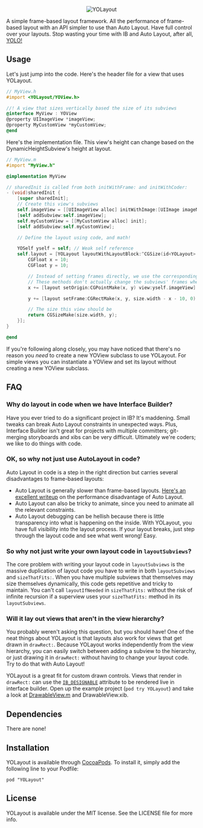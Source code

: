 <p align="center" >
  <img src="https://raw.github.com/YOLayout/YOLayout/assets/Logo.png" alt="YOLayout" title="YOLayout">
</p>

A simple frame-based layout framework. All the performance of frame-based layout with an API simpler to use than Auto Layout. Have full control over your layouts. Stop wasting your time with IB and Auto Layout, after all, [YOLO!](http://en.wikipedia.org/wiki/YOLO_%28motto%29)

## Usage

Let's just jump into the code. Here's the header file for a view that uses YOLayout.

```Objective-C
// MyView.h
#import <YOLayout/YOView.h>

//! A view that sizes vertically based the size of its subviews
@interface MyView : YOView
@property UIImageView *imageView;
@property MyCustomView *myCustomView;
@end
```

Here's the implementation file. This view's height can change based on the DynamicHeightSubview's height at layout.
```Objective-C
// MyView.m
#import "MyView.h"

@implementation MyView

// sharedInit is called from both initWithFrame: and initWithCoder:
- (void)sharedInit {
    [super sharedInit];
    // Create this view's subviews
    self.imageView = [[UIImageView alloc] initWithImage:[UIImage imageNamed:@"MyImage.png"]];
    [self addSubview:self.imageView];
    self.myCustomView = [[MyCustomView alloc] init];
    [self addSubview:self.myCustomView];

    // Define the layout using code, and math!

    YOSelf yself = self; // Weak self reference
    self.layout = [YOLayout layoutWithLayoutBlock:^CGSize(id<YOLayout> layout, CGSize size) {
        CGFloat x = 10;
        CGFloat y = 10;

        // Instead of setting frames directly, we use the corresponding layout methods.
        // These methods don't actually change the subviews' frames when the view is just sizing.
        x += [layout setOrigin:CGPointMake(x, y) view:yself.imageView].size.width + 10;

        y += [layout setFrame:CGRectMake(x, y, size.width - x - 10, 0) view:yself.myCustomView sizeToFit:YES].size.height;

        // The size this view should be
        return CGSizeMake(size.width, y);
    }];
}

@end
```

If you're following along closely, you may have noticed that there's no reason you _need_ to create a new YOView subclass to use YOLayout. For simple views you can instantiate a YOView and set its layout without creating a new YOView subclass.

## FAQ

### Why do layout in code when we have Interface Builder?

Have you ever tried to do a significant project in IB? It's maddening. Small tweaks can break Auto Layout constraints in unexpected ways. Plus, Interface Builder isn't great for projects with multiple committers; git-merging storyboards and xibs can be very difficult. Ultimately we're coders; we like to do things with code.

### OK, so why not just use AutoLayout in code?

Auto Layout in code is a step in the right direction but carries several disadvantages to frame-based layouts:

* Auto Layout is generally slower than frame-based layouts. [Here's an excellent writeup](http://pilky.me/36/) on the performance disadvantage of Auto Layout.
* Auto Layout can also be tricky to animate, since you need to animate all the relevant constraints.
* Auto Layout debugging can be hellish because there is little transparency into what is happening on the inside. With YOLayout, you have full visibility into the layout process. If your layout breaks, just step through the layout code and see what went wrong! Easy.

### So why not just write your own layout code in `layoutSubviews`?

The core problem with writing your layout code in `layoutSubviews` is the massive duplication of layout code you have to write in both `layoutSubviews` and `sizeThatFits:`. When you have multiple subviews that themselves may size themselves dynamically, this code gets repetitive and tricky to maintain. You can't call `layoutIfNeeded` in `sizeThatFits:` without the risk of infinite recursion if a superview uses your `sizeThatFits:` method in its `layoutSubviews`.

### Will it lay out views that aren't in the view hierarchy?

You probably weren't asking this question, but you should have! One of the neat things about YOLayout is that layouts also work for views that get drawn in `drawRect:`. Because YOLayout works independently from the view hierarchy, you can easily switch between adding a subview to the hierarchy, or just drawing it in `drawRect:` without having to change your layout code. Try to do that with Auto Layout!

YOLayout is a great fit for custom drawn controls. Views that render in `drawRect:` can use the [`IB_DESIGNABLE`](https://developer.apple.com/library/ios/recipes/xcode_help-IB_objects_media/chapters/CreatingaLiveViewofaCustomObject.html) attribute to be rendered live in interface builder. Open up the example project (`pod try YOLayout`) and take a look at [DrawableView.m](https://github.com/YOLayout/YOLayout/blob/master/YOLayoutExample/YOLayoutExample/DrawableViews/DrawableView.m) and DrawableView.xib.

## Dependencies

There are none!

## Installation

YOLayout is available through [CocoaPods](http://cocoapods.org). To install
it, simply add the following line to your Podfile:

    pod "YOLayout"

## License

YOLayout is available under the MIT license. See the LICENSE file for more info.
